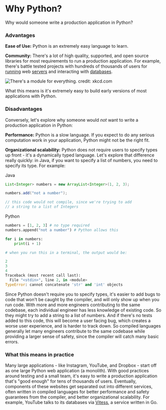 # Why Python?

Why would someone write a production application in Python?

### **Advantages**

**Ease of Use:** Python is an extremely easy language to learn.

**Community:** There's a lot of high quality, supported, and open source libraries for most requirements to run a production application. For example, there's battle tested projects with hundreds of thousands of users for [running](https://www.google.com/search?q=flask+python&oq=flask+&aqs=chrome.1.69i57j0l7.1725j0j7&sourceid=chrome&ie=UTF-8) web [servers](https://www.djangoproject.com/) and interacting with [databases](https://www.sqlalchemy.org/).

![There&apos;s a module for everything. credit: xkcd.com](https://imgs.xkcd.com/comics/python.png)

What this means is it's extremely easy to build early versions of most applications with Python.

### Disadvantages

Conversely, let's explore why someone would _not_ want to write a production application in Python:

**Performance:** Python is a slow language. If you expect to do any serious computation work in your application, Python might not be the right fit.

**Organizational scalability:** Python does not require users to specify types up front - it's a dynamically typed language. Let's explore that difference really quickly: in Java, if you want to specify a list of numbers, you need to specify its type. For example:

Java

```java
List<Integer> numbers = new ArrayList<Integer>(1, 2, 3);

numbers.add("not a number"); 

// this code would not compile, since we're trying to add
// a string to a list of Integers
```

Python

```python
numbers = [1, 2, 3] # no type required
numbers.append("not a number") # Python allows this

for i in numbers:
    print(i + 1)

# when you run this in a terminal, the output would be:

2
3
4
Traceback (most recent call last):
  File "<stdin>", line 2, in <module>
TypeError: cannot concatenate 'str' and 'int' objects
```

Since Python doesn't require you to specify types, it's easier to add bugs to code that won't be caught by the compiler, and will only show up when you run code. With more and more engineers contributing to the same codebase, each individual engineer has less knowledge of existing code. So they might try to add a string to a list of numbers. And if there's no tests added to this code, this will become a user facing bug, which creates a worse user experience, and is harder to track down. So compiled languages generally let many engineers contribute to the same codebase while providing a larger sense of safety, since the compiler will catch many basic errors.

### What this means in practice

Many large applications - like Instagram, YouTube, and Dropbox - start off as one large Python web application \(a monolith\). With good practices around testing and a small team, it's easy to write a production application that's "good enough" for tens of thousands of users. Eventually, components of these websites get separated out into different services, often written in compiled languages for better performance and safety guarantees from the compiler, and better organizational scalability. For example, YouTube talks to its databases via [Vitess](https://vitess.io/), a service written in Go. 

